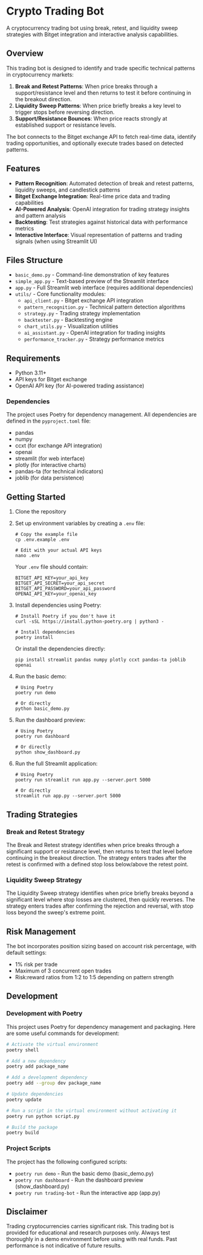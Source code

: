 # Crypto Trading Bot

A cryptocurrency trading bot using break, retest, and liquidity sweep strategies with Bitget integration and interactive analysis capabilities.

## Overview

This trading bot is designed to identify and trade specific technical patterns in cryptocurrency markets:

1. **Break and Retest Patterns**: When price breaks through a support/resistance level and then returns to test it before continuing in the breakout direction.
2. **Liquidity Sweep Patterns**: When price briefly breaks a key level to trigger stops before reversing direction.
3. **Support/Resistance Bounces**: When price reacts strongly at established support or resistance levels.

The bot connects to the Bitget exchange API to fetch real-time data, identify trading opportunities, and optionally execute trades based on detected patterns.

## Features

- **Pattern Recognition**: Automated detection of break and retest patterns, liquidity sweeps, and candlestick patterns
- **Bitget Exchange Integration**: Real-time price data and trading capabilities
- **AI-Powered Analysis**: OpenAI integration for trading strategy insights and pattern analysis
- **Backtesting**: Test strategies against historical data with performance metrics
- **Interactive Interface**: Visual representation of patterns and trading signals (when using Streamlit UI)

## Files Structure

- `basic_demo.py` - Command-line demonstration of key features
- `simple_app.py` - Text-based preview of the Streamlit interface
- `app.py` - Full Streamlit web interface (requires additional dependencies)
- `utils/` - Core functionality modules:
  - `api_client.py` - Bitget exchange API integration
  - `pattern_recognition.py` - Technical pattern detection algorithms
  - `strategy.py` - Trading strategy implementation
  - `backtester.py` - Backtesting engine
  - `chart_utils.py` - Visualization utilities
  - `ai_assistant.py` - OpenAI integration for trading insights
  - `performance_tracker.py` - Strategy performance metrics

## Requirements

- Python 3.11+
- API keys for Bitget exchange
- OpenAI API key (for AI-powered trading assistance)

### Dependencies

The project uses Poetry for dependency management. All dependencies are defined in the `pyproject.toml` file:

- pandas
- numpy
- ccxt (for exchange API integration)
- openai
- streamlit (for web interface)
- plotly (for interactive charts)
- pandas-ta (for technical indicators)
- joblib (for data persistence)

## Getting Started

1. Clone the repository

2. Set up environment variables by creating a `.env` file:
   ```
   # Copy the example file
   cp .env.example .env
   
   # Edit with your actual API keys
   nano .env
   ```
   
   Your `.env` file should contain:
   ```
   BITGET_API_KEY=your_api_key
   BITGET_API_SECRET=your_api_secret
   BITGET_API_PASSWORD=your_api_password
   OPENAI_API_KEY=your_openai_key
   ```

3. Install dependencies using Poetry:
   ```
   # Install Poetry if you don't have it
   curl -sSL https://install.python-poetry.org | python3 -

   # Install dependencies
   poetry install
   ```
   
   Or install the dependencies directly:
   ```
   pip install streamlit pandas numpy plotly ccxt pandas-ta joblib openai
   ```

4. Run the basic demo:
   ```
   # Using Poetry
   poetry run demo
   
   # Or directly
   python basic_demo.py
   ```

5. Run the dashboard preview:
   ```
   # Using Poetry
   poetry run dashboard
   
   # Or directly
   python show_dashboard.py
   ```

6. Run the full Streamlit application:
   ```
   # Using Poetry
   poetry run streamlit run app.py --server.port 5000
   
   # Or directly
   streamlit run app.py --server.port 5000
   ```

## Trading Strategies

### Break and Retest Strategy

The Break and Retest strategy identifies when price breaks through a significant support or resistance level, then returns to test that level before continuing in the breakout direction. The strategy enters trades after the retest is confirmed with a defined stop loss below/above the retest point.

### Liquidity Sweep Strategy

The Liquidity Sweep strategy identifies when price briefly breaks beyond a significant level where stop losses are clustered, then quickly reverses. The strategy enters trades after confirming the rejection and reversal, with stop loss beyond the sweep's extreme point.

## Risk Management

The bot incorporates position sizing based on account risk percentage, with default settings:
- 1% risk per trade
- Maximum of 3 concurrent open trades
- Risk:reward ratios from 1:2 to 1:5 depending on pattern strength

## Development

### Development with Poetry

This project uses Poetry for dependency management and packaging. Here are some useful commands for development:

```bash
# Activate the virtual environment
poetry shell

# Add a new dependency
poetry add package_name

# Add a development dependency
poetry add --group dev package_name

# Update dependencies
poetry update

# Run a script in the virtual environment without activating it
poetry run python script.py

# Build the package
poetry build
```

### Project Scripts

The project has the following configured scripts:

- `poetry run demo` - Run the basic demo (basic_demo.py)
- `poetry run dashboard` - Run the dashboard preview (show_dashboard.py)
- `poetry run trading-bot` - Run the interactive app (app.py)

## Disclaimer

Trading cryptocurrencies carries significant risk. This trading bot is provided for educational and research purposes only. Always test thoroughly in a demo environment before using with real funds. Past performance is not indicative of future results.